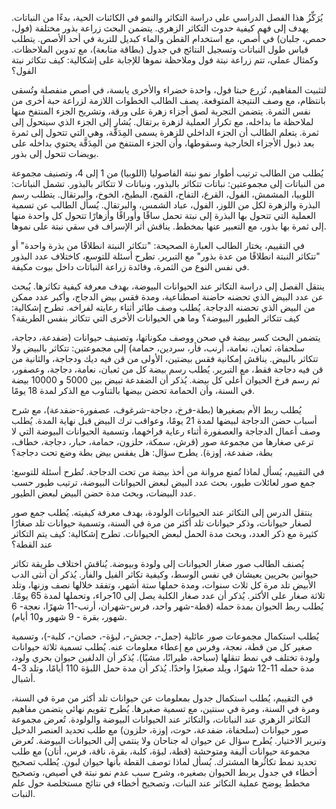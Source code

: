 يُرَكِّزُ هذا الفصل الدراسي على دراسة التكاثر والنمو في الكائنات الحية، بدءًا من النباتات.  يهدف إلى فهم كيفية حدوث التكاثر الزهري.  يتضمن البحث زراعة بذور مختلفة (فول، حمص، جلبان) في أصص، مع استخدام القطن والماء كبديل للتربة في أحد الأصص.  يتطلب  قياس طول النباتات وتسجيل النتائج في جدول (بطاقة متابعة)، مع تدوين الملاحظات.  وكمثال عملي، تتم زراعة نبتة فول وملاحظة نموها للإجابة على إشكالية: كيف تتكاثر نبتة الفول؟


لتثبيت المفاهيم، تُزرع حبتا فول، واحدة خضراء والأخرى يابسة، في أصص منفصلة وتُسقى بانتظام، مع وصف النتيجة المتوقعة. يصف الطالب  الخطوات اللازمة لزراعة حبة أخرى من نفس الثمرة.  يتضمن  التجربة لصق أجزاء زهرة على ورقة، وتشريح الجزء المنتفخ منها لملاحظة ما بداخله، مع  تكرار العملية  لزهرة برتقال.  يُشار  إلى الجزء الذي سيتحول إلى ثمرة.  يتعلم الطالب أن الجزء الداخلي للزهرة يسمى المِدَقَّة، وهي التي تتحول إلى ثمرة بعد ذبول الأجزاء الخارجية وسقوطها، وأن الجزء المنتفخ من المِدَقَّة يحتوي بداخله على بويضات تتحول إلى بذور.


يُطلب من الطالب ترتيب أطوار نمو نبتة الفاصوليا (اللوبيا) من 1 إلى 4، وتصنيف مجموعة من النباتات إلى مجموعتين: نباتات تتكاثر بالبذور، ونباتات لا تتكاثر بالبذور.  تشمل النباتات: اللوبيا، المشمش، الفول، القرع، التفاح، القمح، البطيخ، الخوخ، والبرتقال.  يتطلب  رسم البذرة والزهرة لكل من اللوز، الفول، عباد الشمس، والبرتقال.  يُسأل الطالب عن تسمية العملية التي تتحول بها البذرة إلى نبتة تحمل ساقًا وأوراقًا وأزهارًا تتحول كل واحدة منها إلى ثمرة بها بذور، مع التعبير عنها بمخطط.  يناقش  أثر  الإسراف في سقي نبتة على نموها.


في  التقييم، يختار الطالب العبارة الصحيحة: "تتكاثر النبتة انطلاقًا من بذرة واحدة" أو "تتكاثر النبتة انطلاقًا من عدة بذور" مع التبرير.  تطرح  أسئلة  للتوسع، كاختلاف عدد البذور في نفس النوع من الثمرة، وفائدة زراعة النباتات داخل بيوت مكيفة.


ينتقل  الفصل إلى دراسة التكاثر عند الحيوانات البيوضة، بهدف  معرفة  كيفية تكاثرها. يُبحث عن عدد البيض الذي تحضنه حاضنة اصطناعية، ومدة فقس بيض الدجاج، وأكبر عدد ممكن من البيض الذي تحضنه الدجاجة.  يُطلب  وصف طائر أثناء رعايته لفراخه. تطرح  إشكالية: كيف تتكاثر الطيور البيوضة؟ وما هي الحيوانات الأخرى التي تتكاثر بنفس الطريقة؟


يتضمن البحث كسر بيضة في صحن ووصف مكوناتها، وتصنيف حيوانات (ضفدعة، دجاجة، سلحفاة، ثعبان، نعامة، أرنب، فأر، سردين، حمامة) إلى مجموعتين: تتكاثر بالبيض ولا تتكاثر بالبيض.  يناقش  إمكانية فقس بيضتين، الأولى من قن فيه ديك ودجاجة، والثانية من قن فيه دجاجة فقط، مع التبرير. يُطلب  رسم بيضة كل من ثعبان، نعامة، دجاجة، وعصفور، ثم رسم فرخ الحيوان أعلى كل بيضة.  يُذكر أن الضفدعة تبيض بين 5000 و 10000 بيضة في السنة، وأن الحمامة تحضن بيضها بالتناوب مع الذكر لمدة 18 يومًا.


يُطلب  ربط الأم بصغيرها (بطة-فرخ، دجاجة-شرغوف، عصفورة-ضفدعة)، مع شرح  أسباب حضن الدجاجة لبيضها لمدة 21 يومًا، وعواقب ترك البيض قبل نهاية المدة.  يُطلب  وصف  أعمال الدجاجة والعصفورة أثناء رعاية فراخهما، وتسمية  الحيوانات البيوضة التي لا ترعى صغارها من مجموعة صور (قرش، سمكة، حلزون، حمامة، حبار، دجاجة، خطاف، بطة، ضفدعة، إوزة).  يطرح  سؤال:  هل يفقس بيض بطة وضع تحت دجاجة؟


في التقييم، يُسأل  لماذا  تُمنع  مروانة من أخذ بيضة من تحت الدجاجة.  تُطرح  أسئلة  للتوسع:  جمع صور لعائلات طيور،  بحث عدد البيض لبعض الحيوانات البيوضة، ترتيب طيور حسب عدد البيضات، وبحث مدة حضن البيض لبعض الطيور.


ينتقل  الدرس إلى التكاثر عند الحيوانات الولودة، بهدف  معرفة  كيفيته. يُطلب  جمع صور لصغار حيوانات، وذكر حيوانات تلد أكثر من مرة في السنة، وتسمية حيوانات تلد صغارًا كثيرة مع ذكر العدد، وبحث مدة الحمل لبعض الحيوانات. تطرح  إشكالية: كيف يتم التكاثر عند القطة؟


يُصنف  الطالب  صور صغار الحيوانات إلى ولودة وبيوضة. يُناقش  اختلاف طريقة تكاثر حيوانين بحريين يعيشان في نفس الوسط، وكيفية تكاثر الفيل والفأر.  يُذكر  أن أنثى الدب الأبيض تلد مرة كل ثلاث سنوات، ومدة حملها ستة أشهر، وتفقد خلالها نصف وزنها، وتلد ثلاثة صغار على الأكثر.  يُذكر أن عدد صغار الكلبة يصل إلى 10جراء، وتحملها لمدة 65 يومًا.  يُطلب ربط  الحيوان  بمدة حمله (قطة-شهر واحد، فرس-شهران، أرنب-11 شهرًا، نعجة- 6 شهور، بقرة - 9 شهور و10 أيام).


يُطلب  استكمال  مجموعات  صور  عائلية  (جمل-، جحش-، لبؤة-، حصان-، كلبة-)، وتسمية  صغير  كل  من  قطة،  نعجة، وفرس  مع  إعطاء  معلومات  عنه.  يُطلب  تسمية  ثلاثة  حيوانات  ولودة  تختلف  في  نمط  تنقلها (سباحة، طيرانًا، مشيًا).  يُذكر  أن  الدلفين  حيوان  بحري  ولود،  مدة  حمله  11-12  شهرًا،  ويلد  صغيرًا  واحدًا.  يُذكر  أن  مدة  حمل  اللبؤة  110  أيامًا،  وتلد  3-4  أشبال.


في  التقييم، يُطلب استكمال جدول بمعلومات عن حيوانات تلد  أكثر من مرة في السنة، ومرة في السنة، ومرة في سنتين، مع  تسمية صغيرها. يُطرح  تقويم  نهائي  يتضمن  مفاهيم  التكاثر  الزهري  عند  النباتات،  والتكاثر  عند  الحيوانات  البيوضة  والولودة.  تُعرض  مجموعة  صور  حيوانات  (سلحفاة،  ضفدعة،  حوت،  إوزة،  حلزون)  مع  طلب  تحديد  العنصر  الدخيل  وتبرير  الاختيار.  يُطرح  سؤال  عن  حيوان  له  جناحان  ولا  ينتمي  إلى  الحيوانات  البيوضة.  تُعرض  مجموعة  حيوانات  أليفة  ومتوحشة  (قطة،  لبؤة،  كلبة،  بقرة،  ناقة،  فرس،  أتان)  مع  طلب  تحديد  نمط  تكاثُرها  المشترك.  يُسأل  لماذا  توصف  القطة  بأنها  حيوان  لبون.  يُطلب  تصحيح  أخطاء  في  جدول  يربط  الحيوان  بصغيره،  وشرح  سبب  عدم  نمو  نبتة  في  أصيص،  وتصحيح  مخطط  يوضح  عملية  التكاثر  عند  النبات،  وتصحيح  أخطاء  في  نتائج  مستخلصة  حول  علم  النبات.